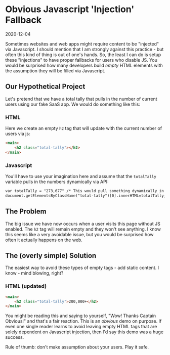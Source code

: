 # Obvious Javascript 'Injection' Fallback

2020-12-04

Sometimes websites and web apps might require content to be "injected" via Javascript. I should mention that I am strongly against this practice - but often this kind of thing is out of one's hands. So, the least I can do is setup these "injections" to have proper fallbacks for users who disable JS. You would be surprised how many developers build *empty* HTML elements with the assumption they will be filled via Javascript.

## Our Hypothetical Project

Let's pretend that we have a total tally that pulls in the number of current users using our fake SaaS app. We would do something like this:

### HTML

Here we create an empty `h2` tag that will update with the current number of users via js:

```html
<main>
    <h2 class="total-tally"></h2>
</main>
```

### Javascript

You'll have to use your imagination here and assume that the `totalTally` variable pulls in the numbers dynamically via API:

```html
var totalTally = "273,677" /* This would pull something dynamically in prod */
document.getElementsByClassName("total-tally")[0].innerHTML=totalTally;
```

## The Problem

The big issue we have now occurs when a user visits this page without JS enabled. The `h2` tag will remain empty and they won't see anything. I know this seems like a very avoidable issue, but you would be surprised how often it actually happens on the web.

## The (overly simple) Solution

The easiest way to avoid these types of empty tags - add static content. I know - mind blowing, right?

### HTML (updated)

```html
<main>
    <h2 class="total-tally">200,000+</h2>
</main>
```

You might be reading this and saying to yourself, "Wow! Thanks Captain Obvious!" and that's a fair reaction. This is an *obvious* demo on purpose. If even one single reader learns to avoid leaving empty HTML tags that are solely dependent on Javascript injection, then I'd say this demo was a huge success.

Rule of thumb: don't make assumption about your users. Play it safe.

